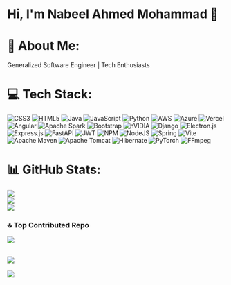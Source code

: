 <!--
**NabeelAhmed08/NabeelAhmed08** is a ✨ _special_ ✨ repository because its `README.md` (this file) appears on your GitHub profile.

Here are some ideas to get you started:

- 🔭 I’m currently working on ...
- 🌱 I’m currently learning ...
- 👯 I’m looking to collaborate on ...
- 🤔 I’m looking for help with ...
- 💬 Ask me about ...
- 📫 How to reach me: ...
- 😄 Pronouns: ...
- ⚡ Fun fact: ...
-->

# Hi, I'm Nabeel Ahmed Mohammad 👋
<!--
<p align="center">
  <img src="https://media.giphy.com/media/3oEjI6SIIHBdRxXI40/giphy.gif" alt="Hello" width="400"/>
</p>
-->
# 💫 About Me:
Generalized Software Engineer | Tech Enthusiasts 

# 💻 Tech Stack:
![CSS3](https://img.shields.io/badge/css3-%231572B6.svg?style=flat&logo=css3&logoColor=white) ![HTML5](https://img.shields.io/badge/html5-%23E34F26.svg?style=flat&logo=html5&logoColor=white) ![Java](https://img.shields.io/badge/java-%23ED8B00.svg?style=flat&logo=openjdk&logoColor=white) ![JavaScript](https://img.shields.io/badge/javascript-%23323330.svg?style=flat&logo=javascript&logoColor=%23F7DF1E) ![Python](https://img.shields.io/badge/python-3670A0?style=flat&logo=python&logoColor=ffdd54) ![AWS](https://img.shields.io/badge/AWS-%23FF9900.svg?style=flat&logo=amazon-aws&logoColor=white) ![Azure](https://img.shields.io/badge/azure-%230072C6.svg?style=flat&logo=microsoftazure&logoColor=white) ![Vercel](https://img.shields.io/badge/vercel-%23000000.svg?style=flat&logo=vercel&logoColor=white) ![Angular](https://img.shields.io/badge/angular-%23DD0031.svg?style=flat&logo=angular&logoColor=white) ![Apache Spark](https://img.shields.io/badge/Apache%20Spark-FDEE21?style=flat&logo=apachespark&logoColor=black) ![Bootstrap](https://img.shields.io/badge/bootstrap-%238511FA.svg?style=flat&logo=bootstrap&logoColor=white) ![nVIDIA](https://img.shields.io/badge/cuda-000000.svg?style=flat&logo=nVIDIA&logoColor=green) ![Django](https://img.shields.io/badge/django-%23092E20.svg?style=flat&logo=django&logoColor=white) ![Electron.js](https://img.shields.io/badge/Electron-191970?style=flat&logo=Electron&logoColor=white) ![Express.js](https://img.shields.io/badge/express.js-%23404d59.svg?style=flat&logo=express&logoColor=%2361DAFB) ![FastAPI](https://img.shields.io/badge/FastAPI-005571?style=flat&logo=fastapi) ![JWT](https://img.shields.io/badge/JWT-black?style=flat&logo=JSON%20web%20tokens) ![NPM](https://img.shields.io/badge/NPM-%23CB3837.svg?style=flat&logo=npm&logoColor=white) ![NodeJS](https://img.shields.io/badge/node.js-6DA55F?style=flat&logo=node.js&logoColor=white) ![Spring](https://img.shields.io/badge/spring-%236DB33F.svg?style=flat&logo=spring&logoColor=white) ![Vite](https://img.shields.io/badge/vite-%23646CFF.svg?style=flat&logo=vite&logoColor=white) ![Apache Maven](https://img.shields.io/badge/Apache%20Maven-C71A36?style=flat&logo=Apache%20Maven&logoColor=white) ![Apache Tomcat](https://img.shields.io/badge/apache%20tomcat-%23F8DC75.svg?style=flat&logo=apache-tomcat&logoColor=black) ![Hibernate](https://img.shields.io/badge/Hibernate-59666C?style=flat&logo=Hibernate&logoColor=white) ![PyTorch](https://img.shields.io/badge/PyTorch-%23EE4C2C.svg?style=flat&logo=PyTorch&logoColor=white) ![FFmpeg](https://shields.io/badge/FFmpeg-%23171717.svg?logo=ffmpeg&style=flat&labelColor=171717&logoColor=5cb85c)
# 📊 GitHub Stats:
![](https://github-readme-stats.vercel.app/api?username=NabeelAhmed08&theme=dark&hide_border=false&include_all_commits=true&count_private=false)<br/>
![](https://github-readme-streak-stats.herokuapp.com/?user=NabeelAhmed08&theme=dark&hide_border=false)<br/>
![](https://github-readme-stats.vercel.app/api/top-langs/?username=NabeelAhmed08&theme=dark&hide_border=false&include_all_commits=true&count_private=false&layout=compact)

### 🔝 Top Contributed Repo
![](https://github-contributor-stats.vercel.app/api?username=NabeelAhmed08&limit=5&theme=dark&combine_all_yearly_contributions=true)

![](https://komarev.com/ghpvc/?username=NabeelAhmed08)
---
[![](https://visitcount.itsvg.in/api?id=NabeelAhmed08&icon=0&color=0)](https://visitcount.itsvg.in)

<!-- Proudly created with GPRM ( https://gprm.itsvg.in ) -->
